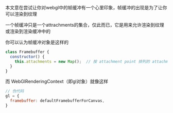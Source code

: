 本文意在尝试让你对webgl中的帧缓冲有一个心里印象，帧缓冲的出现是为了让你可以渲染到纹理

一个帧缓冲只是一个attrachments的集合，仅此而已，它是用来允许渲染到纹理或渲染到渲染缓冲中的

你可以认为帧缓冲对象是这样的

```javascript
class Framebuffer {
  constructor() {
    this.attachments = new Map();  // 按 attachment point 排列的 attachments
  }
}
```

而 WebGlRenderingContext（即gl对象）就像这样

```javascript
// 伪代码
gl = {
  framebuffer: defaultFramebufferForCanvas,
}
```

